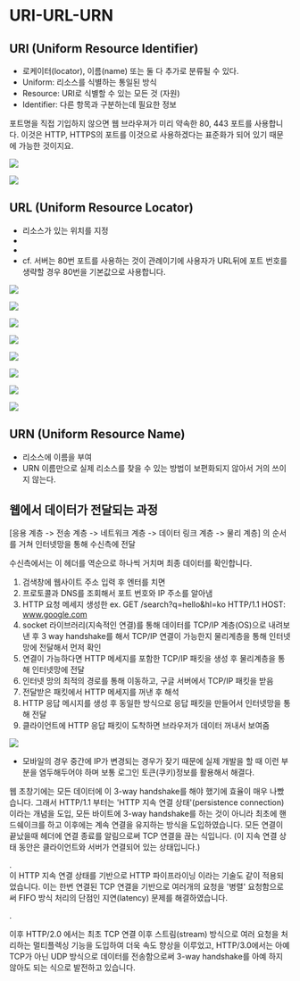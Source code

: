 # URI-URL-URN

## URI (Uniform Resource Identifier)

* 로케이터(locator), 이름(name) 또는 둘 다 추가로 분류될 수 있다.
* Uniform: 리소스를 식별하는 통일된 방식
* Resource: URI로 식별할 수 있는 모든 것 (자원)
* Identifier: 다른 항목과 구분하는데 필요한 정보

포트명을 직접 기입하지 않으면 웹 브라우져가 미리 약속한 80, 443 포트를 사용합니다. 이것은 HTTP, HTTPS의 포트를 이것으로 사용하겠다는 표준화가 되어 있기 때문에 가능한 것이지요.

![](<../.gitbook/assets/image (3).png>)

![](../.gitbook/assets/image.png)

## URL (Uniform Resource Locator)

* 리소스가 있는 위치를 지정
*
*
* cf. 서버는 80번 포트를 사용하는 것이 관례이기에 사용자가 URL뒤에 포트 번호를 생략할 경우 80번을 기본값으로 사용합니다.

![](<../.gitbook/assets/image (13).png>)

![](<../.gitbook/assets/image (5).png>)

![](<../.gitbook/assets/image (11).png>)

![](<../.gitbook/assets/image (9).png>)

![](<../.gitbook/assets/image (6).png>)

![](<../.gitbook/assets/image (12).png>)

![](<../.gitbook/assets/image (8).png>)

![](<../.gitbook/assets/image (10).png>)







## URN (Uniform Resource Name)

* 리소스에 이름을 부여
* URN 이름만으로 실제 리소스를 찾을 수 있는 방법이 보편화되지 않아서 거의 쓰이지 않는다.



## 웹에서 데이터가 전달되는 과정

\[응용 계층 -> 전송 계층 -> 네트워크 계층 -> 데이터 링크 계층 -> 물리 계층] 의 순서를 거쳐 인터넷망을 통해 수신측에 전달

수신측에서는 이 헤더를 역순으로 하나씩 거치며 최종 데이터를 확인합니다.

1. 검색창에 웹사이트 주소 입력 후 엔터를 치면
2. 프로토콜과 DNS를 조회해서 포트 번호와 IP 주소를 알아냄
3. HTTP 요청 메세지 생성한  ex. GET /search?q=hello\&hl=ko HTTP/1.1 HOST: www.google.com
4. socket 라이브러리(지속적인 연결)를 통해 데이터를 TCP/IP 계층(OS)으로 내려보낸 후  3 way handshake를 해서 TCP/IP 연결이 가능한지 물리계층을 통해 인터넷망에 전달해서 먼저 확인
5. 연결이 가능하다면 HTTP 메세지를 포함한 TCP/IP 패킷을 생성 후 물리계층을 통해 인터넷망에 전달
6. 인터넷 망의 최적의 경로를 통해 이동하고, 구글 서버에서 TCP/IP 패킷을 받음&#x20;
7. 전달받은 패킷에서 HTTP 메세지를 꺼낸 후 해석
8. HTTP 응답 메시지를 생성 후 동일한 방식으로 응답 패킷을 만들어서 인터넷망을 통해 전달
9. 클라이언트에 HTTP 응답 패킷이 도착하면 브라우저가 데이터 꺼내서 보여줌

![](<../.gitbook/assets/image (2).png>)



* 모바일의 경우 중간에 IP가 변경되는 경우가 잦기 때문에 실제 개발을 할 때 이런 부분을 염두해두어야 하며 보통 로그인 토큰(쿠키)정보를 활용해서 해결다.

웹 초창기에는 모든 데이터에 이 3-way handshake를 해야 했기에 효율이 매우 나빴습니다. 그래서 HTTP/1.1 부터는 'HTTP 지속 연결 상태'(persistence connection) 이라는 개념을 도입, 모든 바이트에 3-way handshake를 하는 것이 아니라 최초에 핸드쉐이크를 하고 이후에는 계속 연결을 유지하는 방식을 도입하였습니다. 모든 연결이 끝났을때 헤더에 연결 종료를 알림으로써 TCP 연결을 끊는 식입니다. (이 지속 연결 상태 동안은 클라이언트와 서버가 연결되어 있는 상태입니다.)

.\
이 HTTP 지속 연결 상태를 기반으로 HTTP 파이프라이닝 이라는 기술도 같이 적용되었습니다. 이는 한번 연결된 TCP 연결을 기반으로 여러개의 요청을 '병렬' 요청함으로써 FIFO 방식 처리의 단점인 지연(latency) 문제를 해결하였습니다.&#x20;

.

이후 HTTP/2.0 에서는 최초 TCP 연결 이후 스트림(stream) 방식으로 여러 요청을 처리하는 멀티플렉싱 기능을 도입하여 더욱 속도 향상을 이루었고, HTTP/3.0에서는 아예 TCP가 아닌 UDP 방식으로 데이터를 전송함으로써 3-way handshake를 아예 하지 않아도 되는 식으로 발전하고 있습니다.
